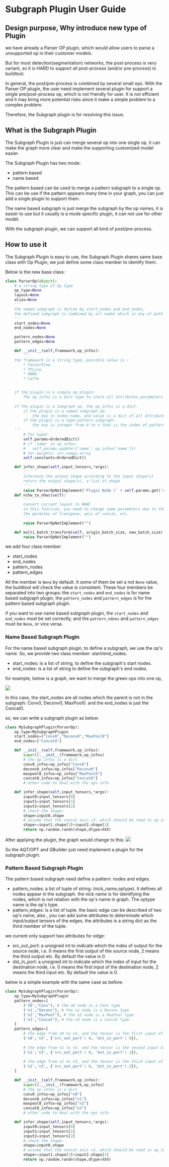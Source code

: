 # Subgraph Plugin User Guide

## Design purpose, Why introduce new type of Plugin

we have already a Parser OP plugin, which would allow users to parse a unsupported op in their customer models.

But for most detection(segmentation) networks, the post-process is very variant, so it is HARD to support all post-process (and/or pre-process) in buildtool. 

In general, the post/pre-process is combined by several small ops. With the Parser OP plugin, the user need implement several plugin for support a single pre/post-process op, which is not friendly for user. It is not efficient and it may bring more potential risks since it make a simple problem to a complex problem.

Therefore, the Subgraph plugin is for resolving this issue.

## What is the Subgraph Plugin

The Subgraph Plugin is just can merge several op into one single op, it can make the graph more clear and make the supporting customized model easier.

The Subgraph Plugin has two mode:

* pattern based
* name based

The pattern based can be used to merge a pattern subgraph to a single op. This can be use if the pattern appears many time in your graph, you can just add a single plugin to support them.

The name based subgraph is just merge  the subgraph by the op names, it is easier to use but it usually is a mode specific plugin, it can not use for other model.

With the subgraph plugin, we can support all kind of post/pre-process.

## How to use it

The Subgraph Plugin is easy to use, the Subgraph Plugin shares same base class with Op Plugin, we just define some class member to identify  them. 

Below is the new base class:
```python
class ParserOp(object):
    # a string type of Op type
    op_type=None
    layout=None
    alias=None
    '''
    the named subgraph is define by start_nodes and end_nodes,
    the defined subgraph is combined by all nodes which in any of path from any of start_nodes to any of end_nodes.
    '''
    start_nodes=None
    end_nodes=None

    pattern_nodes=None
    pattern_edges=None

    def __init__(self,framework,op_infos):
        '''
    the framework is a string type, possible value is :
        * TensorFlow
        * TFLite
        * ONNX
        * Caffe


    if the plugin is a simple op plugin:
        The op_infos is a dict type to store all attributes,parameters in models'pb file.
        
    if the plugin is a Subgraph op, the op_infos is a dict. 
        if the plugin is a named subgraph op:
            the key is nodes'name, and value is a dict of all attributes in original model.
        if the plugin is a type-pattern subgraph:
            the key is integer from 0 to n that is the index of pattern, and value is a dict of all attributes in original model.
    '''
        # for hyper
        self.params=OrderedDict()
        # if 'name' in op_infos:
        #   self.params.update({'name': op_infos['name']})
        # for weights: str,numpy.array
        self.constants=OrderedDict()

    def infer_shape(self,input_tensors,*args):
        '''
        inference the output shape according to the input shape(s)
        return the output shape(s), a list of shape
        '''
        raise ParserOpNotImplement('Plugin Node (' + self.params.get('name', '') + ") infer_shape not implemented!")
    def nchw_to_nhwc(self):
        '''
        convert current layout to NHWC
        in this function, you need to change some parameters due to the layout conversion, for example:
        the permutes of transpose, axis of concat, etc.
        '''
        raise ParserOpNotImplement("")

    def multi_batch_transform(self, origin_batch_size, new_batch_size):
        raise ParserOpNotImplement("")
```

we add four class member:

* start_nodes
* end_nodes
* pattern_nodes
* pattern_edges

All the member is `None` by default. It some of them be set a not `None` value, the buildtool will check the value is consistent. These four members be separated into two groups: the `start_nodes` and `end_nodes` is for name based subgraph plugin, the `pattern_nodes` and `pattern_edges` is for the pattern based subgraph plugin. 

if you want to use name based subgraph plugin, the `start_nodes` and `end_nodes` must be set correctly, and the `pattern_ndoes` and `pattern_edges` must be `None`,  or vice versa.

### Name Based Subgraph Plugin

For the name based subgraph plugin, to define a subgraph, we use the op's name. So, we provide two class member: start/end_nodes. 

* start_nodes: is a list of string, to define the subgraph's start nodes.
* end_nodes: is a list of string to define the subgraph's end nodes.

for example, below is a graph,  we want to merge the green ops into one op, 

![](subgraph_plugin/1.svg)

In this case, the start_nodes are all nodes which the parent is not in the subgraph: Conv0, Deconv0, MaxPool0. and the end_nodes is just the Concat0.

so, we can write a subgraph plugin as below:
```python
class MySubgraphPlugin(ParserOp):
    op_type=MySubgraphPlugin
    start_nodes=["Conv0","Deconv0","MaxPool0"]
    end_nodes=["Concat0"]

    def __init__(self,framework,op_infos):
        super().__init__(framework,op_infos)
        # the op infos is a dict
        conv0_infos=op_infos["Conv0"]
        deconv0_infos=op_infos["Deconv0"]
        maxpool0_infos=op_infos["MaxPool0"]
        concat0_infos=op_infos["Concat0"]
        # other code to deal with the ops info

    def infer_shape(self,input_tensors,*args):
        input0=input_tensors[0]
        input1=input_tensors[1]
        input2=input_tensors[2]
        # check the shape~
        shape=input0.shape
        # assume that the concat axis =3, which should be read in op_info
        shape+=input1.shape[3]+input2.shape[3]
        return np.random.randn(shape,dtype=XXX)
```
After applying the plugin, the graph would change to this:
![](subgraph_plugin/2.svg)

So the AQT/OPT and GBuilder just need implement a plugin for the subgraph plugin.


### Pattern Based Subgraph Plugin

The pattern based subgraph need define a pattern: nodes and edges.

* pattern_nodes: a list of tuple of string: (nick_name,optype). it defines all nodes appear in the subgraph.  the nick name is for identifying the nodes, which is not relation with the op's name in graph. The optype name is the op's type.
* pattern_edges: is a list of tuple. the basic edge can be described of two op's name, also , you can add some attributes to determinate which input/output tensors of the edges. the attributes is a string dict as the third member of the tuple.

we current only support two attributes for edge:

* src_out_port: a unsigned int to indicate which the index of output for the source node, i.e. 0 means the first output of the source node, 2 means the third output etc. By default the value is 0.
* dst_in_port: a unsigned int to indicate which the index of input for the destination node, i.e. 0 means the first input of the destination node, 2 means the third input etc. By default the value is 0.

below is a simple example with the same case as before:
```python
class MySubgraphPlugin(ParserOp):
    op_type=MySubgraphPlugin
    pattern_nodes=[
        ('n0',"Conv"), # the n0 node is a Conv type
        ('n1',"Deconv"), # the n1 node is a Deconv type
        ('n2',"MaxPool"), # the n2 node is a MaxPool type
        ('n3',"Concat"), # the n3 node is a Concat type
    ]
    pattern_edges=[
        # the edge from n0 to n3, and the tensor is the first input of n3
        ('n0','n3', {'src_out_port': 0, 'dst_in_port': 0}),
       
        # the edge from n1 to n3, and the tensor is the second input of n3
        ('n1','n3', {'src_out_port': 0, 'dst_in_port': 1}),
       
        # the edge from n2 to n3, and the tensor is the third input of n3
        ('n2','n3', {'src_out_port': 0, 'dst_in_port': 2}),
    ]

    def __init__(self,framework,op_infos):
        super().__init__(framework,op_infos)
        # the op infos is a dict
        conv0_infos=op_infos["n0"]
        deconv0_infos=op_infos["n1"]
        maxpool0_infos=op_infos["n2"]
        concat0_infos=op_infos["n3"]
        # other code to deal with the ops info

    def infer_shape(self,input_tensors,*args):
        input0=input_tensors[0]
        input1=input_tensors[1]
        input2=input_tensors[2]
        # check the shape~
        shape=input0.shape
        # assume that the concat axis =3, which should be read in op_info
        shape+=input1.shape[3]+input2.shape[3]
        return np.random.randn(shape,dtype=XXX)
```